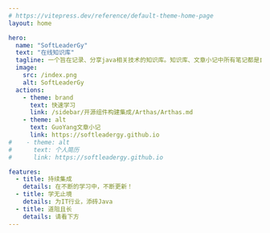 ```yaml
---
# https://vitepress.dev/reference/default-theme-home-page
layout: home

hero:
  name: "SoftLeaderGy"
  text: "在线知识库"
  tagline: 一个旨在记录、分享java相关技术的知识库。知识库、文章小记中所有笔记都是自己学习、工作中所写，如有问题，请多多指教～
  image:
    src: /index.png
    alt: SoftLeaderGy
  actions:
    - theme: brand
      text: 快速学习
      link: /sidebar/开源组件构建集成/Arthas/Arthas.md
    - theme: alt
      text: GuoYang文章小记
      link: https://softleadergy.github.io
#    - theme: alt
#      text: 个人简历
#      link: https://softleadergy.github.io

features:
  - title: 持续集成
    details: 在不断的学习中，不断更新！
  - title: 学无止境
    details: 为IT行业，添砖Java
  - title: 道阻且长
    details: 请看下方
---
```


[//]: # ( 个人简历链接备份)
[//]: # (      { icon: { svg: '<svg t="1716279493144" class="icon" viewBox="0 0 1024 1024" version="1.1" xmlns="http://www.w3.org/2000/svg" p-id="5563" width="200" height="200"><path d="M241.32228 671.433898a31.312155 31.312155 0 0 0 32.091306 30.09473h480.152178a30.143428 30.143428 0 1 0 0-60.189461h-480.152178a31.214761 31.214761 0 0 0-32.091306 30.094731z m512.292181 122.278105h-480.152178a30.143428 30.143428 0 1 0 0 60.189462h480.152178a30.143428 30.143428 0 1 0 0-60.189462z" p-id="5564"></path><path d="M623.301355 0h-467.490964A62.673007 62.673007 0 0 0 93.088686 62.429523v899.140954a62.673007 62.673007 0 0 0 62.721705 62.429523h712.534145a62.673007 62.673007 0 0 0 62.721704-62.429523V305.963097L623.447446 0z m40.808065 128.900894l144.532624 143.753472h-133.721895a11.005516 11.005516 0 0 1-10.810729-10.762032z m203.894237 832.71828H155.615603V62.575613h443.142476l2.434849 2.434849v196.930569a73.58113 73.58113 0 0 0 73.532433 73.045463h193.229599v626.48659z" p-id="5565"></path><path d="M385.41663 317.942553a95.981739 95.981739 0 1 0-96.12783-95.981739 95.933042 95.933042 0 0 0 96.12783 95.981739z m0-139.370744a43.389005 43.389005 0 1 1-43.389005 43.389005 43.389005 43.389005 0 0 1 43.389005-43.486399z m-104.747194 304.843066a30.046034 30.046034 0 0 0 30.094731-30.09473 76.405554 76.405554 0 0 1 149.304926 0 30.094731 30.094731 0 0 0 60.189462 0 135.718471 135.718471 0 0 0-269.68385 0 30.046034 30.046034 0 0 0 30.338216 30.192124z" p-id="5566"></path></svg><title>我的简历</title>'}, )
[//]: # (              link: '/resume/')
[//]: # (      },)

<script setup>

import { VPTeamMembers } from 'vitepress/theme';
import { defineConfig } from 'vitepress';
const base = '/';

const members = [

  {
    avatar: base + 'Idea.png',
    name: '是洋',
    title: '个人介绍',
    links: [
      { icon: { svg: '<svg t="1715668518501" class="icon" viewBox="0 0 1024 1024" version="1.1" xmlns="http://www.w3.org/2000/svg" p-id="20772" width="200" height="200"><path d="M213.333333 853.333333H85.333333a42.666667 42.666667 0 0 1-42.666666-42.666666V213.333333a42.666667 42.666667 0 0 1 42.666666-42.666666h618.666667v64H106.666667v554.666666h106.666666v64z m704-64V234.666667h-64V170.666667h85.333334a42.666667 42.666667 0 0 1 42.666666 42.666666v597.333334a42.666667 42.666667 0 0 1-42.666666 42.666666H320v-64h597.333333z" fill="#1A1A1A" p-id="20773"></path><path d="M569.749333 387.733333a29.546667 29.546667 0 0 1 15.658667 38.741334l-84.650667 199.381333a29.546667 29.546667 0 0 1-54.378666-23.082667l84.650666-199.402666a29.546667 29.546667 0 0 1 38.72-15.637334z m-246.506666-5.269333l11.605333 11.605333a21.333333 21.333333 0 0 1 0 30.165334l-82.453333 82.432 82.56 82.56a21.333333 21.333333 0 0 1 0 30.165333l-11.605334 11.605333a21.333333 21.333333 0 0 1-30.165333 0L184.106667 521.92a21.290667 21.290667 0 0 1-4.224-5.973333l-0.085334-0.213334a21.333333 21.333333 0 0 1 4.202667-24.192l109.077333-109.077333a21.333333 21.333333 0 0 1 30.165334 0z m405.504 3.648l2.389333 2.133333 97.493333 97.493334c7.317333 7.317333 9.984 17.557333 8 26.986666l-0.853333 3.114667-0.085333 0.213333c-1.045333 3.2-2.645333 6.250667-4.821334 9.002667l-2.346666 2.666667-97.493334 97.472a29.546667 29.546667 0 0 1-43.925333-39.381334l2.154667-2.410666 76.757333-76.736-76.650667-76.629334A29.546667 29.546667 0 0 1 728.746667 386.133333z" fill="#02BBAC" p-id="20774"></path></svg><title>我的简历</title>'}, 
              link: base + '专业技能.pdf'
      },
      { icon: 'github', link: 'https://github.com/SoftLeaderGy' },
      {
        icon: {
          svg: '<svg t="1712735275883" class="icon" viewBox="0 0 1024 1024" version="1.1" xmlns="http://www.w3.org/2000/svg" p-id="4382" width="200" height="200"><path d="M512 1024C229.2224 1024 0 794.7776 0 512S229.2224 0 512 0s512 229.2224 512 512-229.2224 512-512 512z m259.1488-568.8832H480.4096a25.2928 25.2928 0 0 0-25.2928 25.2928l-0.0256 63.2064c0 13.952 11.3152 25.2928 25.2672 25.2928h177.024c13.9776 0 25.2928 11.3152 25.2928 25.2672v12.6464a75.8528 75.8528 0 0 1-75.8528 75.8528H366.592a25.2928 25.2928 0 0 1-25.2672-25.2928v-240.1792a75.8528 75.8528 0 0 1 75.8272-75.8528h353.9456a25.2928 25.2928 0 0 0 25.2672-25.2928l0.0768-63.2064a25.2928 25.2928 0 0 0-25.2672-25.2928H417.152a189.6192 189.6192 0 0 0-189.6192 189.6448v353.9456c0 13.9776 11.3152 25.2928 25.2928 25.2928h372.9408a170.6496 170.6496 0 0 0 170.6496-170.6496v-145.408a25.2928 25.2928 0 0 0-25.2928-25.2672z" fill="#C71D23" p-id="4383"></path></svg><title>Gitee</title>'
        },
        link: 'https://gitee.com/softleadergy',
      },

    ]
  },
  {
    avatar: base + 'Webstorm.png',
    name: '不是阳',
    title: '联系方式',
    links: [
      { icon: { svg: '<svg t="1715652975323" class="icon" viewBox="0 0 1040 1024" version="1.1" xmlns="http://www.w3.org/2000/svg" p-id="4318" width="200" height="200"><path d="M818.97651 64.224744 204.713428 64.224744c-113.073288 0-204.714452 93.713358-204.714452 209.238488l0 413.642878c0 115.52513 91.641163 208.357422 204.714452 208.357422l614.262058 0c113.134687 0 204.771757-92.833315 204.771757-208.357422L1023.747243 273.463232C1023.748267 157.939125 932.110173 64.224744 818.97651 64.224744zM709.783599 482.420311l249.786996-150.083204 0 296.587905L709.783599 482.420311zM204.713428 128.026862l614.262058 0c72.988338 0 133.375683 58.618049 139.984195 132.059712L511.875157 528.771989 64.50206 259.912611C71.221088 186.55179 131.840724 128.026862 204.713428 128.026862zM63.87375 332.154959l250.091942 150.266375L63.87375 629.103068 63.87375 332.154959zM818.97651 831.417867 204.713428 831.417867c-72.79391 0-133.36238-57.398268-140.190903-130.530892l309.642223-181.605128c0.189312-0.11461 0.370437-0.23843 0.555655-0.356111l121.31295 72.890101c4.840238 2.889817 10.308787 4.397147 15.84078 4.397147 5.529947 0 10.997472-1.50733 15.838733-4.397147l121.314996-72.891124c0.186242 0.118704 0.367367 0.242524 0.557702 0.357134l309.352627 181.435259C952.219163 773.930571 891.884007 831.417867 818.97651 831.417867z" p-id="4319"></path></svg><title>邮箱</title>'}, 
              link: 'mailto:826044698@qq.com'
      },
      { icon: { svg: '<svg t="1715590711059" class="icon" viewBox="0 0 1024 1024" version="1.1" xmlns="http://www.w3.org/2000/svg" p-id="10599" width="200" height="200"><path d="M853.534249 449.917741c0 0 21.811948-24.127762 21.811948-68.442375 0-44.336764-51.599359-68.444389-51.599359-68.444389 0-80.230876-34.355606-139.829862-68.421231-182.516357C663.375705 15.351199 504.34271 16.441646 504.34271 16.441646S346.066886 19.539802 253.405123 130.515627c-35.9364 43.021785-68.46654 99.634377-68.46654 182.516357 0 0-51.5762 24.107625-51.5762 68.444389 0 44.313606 21.834099 68.442375 21.834099 68.442375S2.445384 541.199078 2.445384 723.692277c0 66.551463 46.922421 68.444389 65.457996 68.444389 30.679502 0 65.459003-45.628586 65.459003-45.628586s-2.318835 52.223622 43.669206 91.259185c0 0-60.534374 21.56627-60.534374 91.257172 0 69.691908 99.234648 98.343563 191.449358 91.259185 100.103581-7.685482 196.398152-68.445396 196.398152-68.445396s104.983908 65.459003 205.352297 68.445396c77.357253 2.29467 182.516357-21.567277 182.516357-91.259185 0-69.690901-60.512222-91.257172-60.512222-91.257172 45.987034-39.035564 43.647054-91.259185 43.647054-91.259185s31.817272 44.426376 62.49476 45.628586c26.826189 1.048158 68.444389-24.707723 68.444389-91.259185C1006.285346 497.865162 853.534249 449.917741 853.534249 449.917741zM915.026161 700.87748c-11.518658 9.025634-50.038701-23.369585-68.442375-45.626572-12.076467-14.594663-22.837954 22.811776-22.837954 22.811776s-11.586119 138.247053-78.914889 173.005409c0 0-9.8261 22.813789 2.762867 24.774176 22.679875 3.56434 67.262317 41.597055 63.875187 60.087321-2.540347 14.060012-89.053121 13.034006-147.403581-6.90616-121.914523-41.619207-159.723712-68.442375-159.723712-68.442375s-30.500278 31.591732-159.678402 68.442375c-43.869574 12.521506-134.303121 14.059005-136.888778 0-3.408274-18.491272 55.342922-49.615814 78.269482-53.180153 12.744026-1.960387 2.806163-24.774176 2.806163-24.774176C220.742075 816.309737 184.938583 678.062684 184.938583 678.062684s-7.707633-34.443204-22.792645-22.811776c-19.470962 14.992379-54.874725 59.641275-68.442375 45.626572-19.405515-20.029778 10.026468-69.312316 33.930704-103.777671 32.373067-46.743197 89.140719-82.278861 115.54402-101.552475 10.58327-7.707633 0-22.814796 0-22.814796s-35.403763-24.975552-35.403763-68.442375c0-47.012033 68.444389-45.629593 68.444389-45.629593 0-251.517548 231.041724-250.959739 231.041724-250.959739s225.249168-1.315987 225.249168 250.959739c0 0 68.421231-1.38244 68.421231 45.629593 0 43.466824-32.440528 68.442375-32.440528 68.442375s-10.492652 15.107163 0 22.814796c26.09117 19.273615 103.75854 54.809278 135.796318 101.552475C927.905108 631.565164 935.234156 685.015161 915.026161 700.87748z" p-id="10600"></path></svg><title>QQ</title>'}, 
              link: 'https://qm.qq.com/q/1Z60wZLiNu'
      },
      { icon: { svg: '<svg t="1715590852306" class="icon" viewBox="0 0 1309 1024" version="1.1" xmlns="http://www.w3.org/2000/svg" p-id="13080" width="200" height="200"><path d="M1147.26896 912.681417l34.90165 111.318583-127.165111-66.823891a604.787313 604.787313 0 0 1-139.082747 22.263717c-220.607239 0-394.296969-144.615936-394.296969-322.758409s173.526026-322.889372 394.296969-322.889372C1124.219465 333.661082 1309.630388 478.669907 1309.630388 656.550454c0 100.284947-69.344929 189.143369-162.361428 256.130963zM788.070086 511.869037a49.11114 49.11114 0 0 0-46.360916 44.494692 48.783732 48.783732 0 0 0 46.360916 44.494693 52.090549 52.090549 0 0 0 57.983885-44.494693 52.385216 52.385216 0 0 0-57.983885-44.494692z m254.985036 0a48.881954 48.881954 0 0 0-46.09899 44.494692 48.620028 48.620028 0 0 0 46.09899 44.494693 52.385216 52.385216 0 0 0 57.983886-44.494693 52.58166 52.58166 0 0 0-57.951145-44.494692z m-550.568615 150.018161a318.567592 318.567592 0 0 0 14.307712 93.212943c-14.307712 1.080445-28.746387 1.768001-43.283284 1.768001a827.293516 827.293516 0 0 1-162.394168-22.296458l-162.001279 77.955749 46.328175-133.811485C69.410411 600.858422 0 500.507993 0 378.38496 0 166.683208 208.689602 0 463.510935 0c227.908428 0 427.594322 133.18941 467.701752 312.379588a427.463358 427.463358 0 0 0-44.625655-2.619261c-220.24709 0-394.100524 157.74498-394.100525 352.126871zM312.90344 189.143369a64.270111 64.270111 0 0 0-69.803299 55.659291 64.532037 64.532037 0 0 0 69.803299 55.659292 53.694846 53.694846 0 0 0 57.852923-55.659292 53.465661 53.465661 0 0 0-57.852923-55.659291z m324.428188 0a64.040926 64.040926 0 0 0-69.574114 55.659291 64.302852 64.302852 0 0 0 69.574114 55.659292 53.694846 53.694846 0 0 0 57.951145-55.659292 53.465661 53.465661 0 0 0-57.951145-55.659291z" p-id="13081"></path></svg><title>微信</title>'}, 
              link: base + '微信添加.jpg'
      },
    ]
  }


]

</script>
[//]: # (# Our Team)
[//]: # (Say hello to our awesome team.)
<VPTeamMembers size="small" :members="members" />
